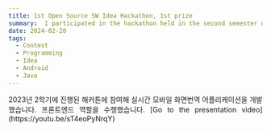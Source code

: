 ```yaml
---
title: 1st Open Source SW Idea Hackathon, 1st prize
summary:  I participated in the hackathon held in the second semester of 2023 and developed a real-time mobile screen translation application. I took on the role of frontend developer. 
date: 2024-02-20
tags:
  - Contest
  - Programming
  - Idea
  - Android
  - Java
---
```

<div style="text-align: justify;">
2023년 2학기에 진행된 해커톤에 참여해 실시간 모바일 화면번역 어플리케이션을 개발했습니다. 프론트엔드 역할을 수행했습니다. 
[Go to the presentation video](https://youtu.be/sT4eoPyNrqY)
</div>